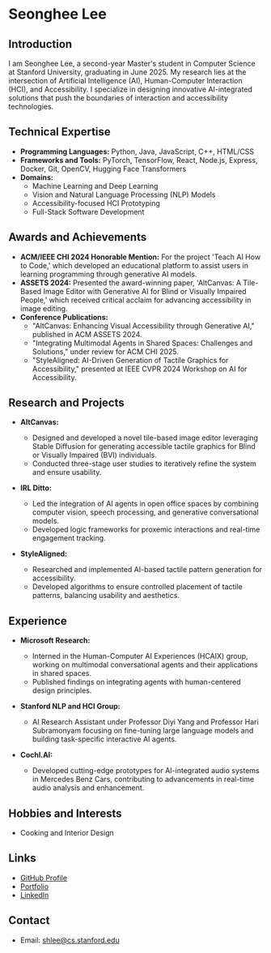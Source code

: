 # Seonghee Lee

## Introduction
I am Seonghee Lee, a second-year Master's student in Computer Science at Stanford University, graduating in June 2025. My research lies at the intersection of Artificial Intelligence (AI), Human-Computer Interaction (HCI), and Accessibility. I specialize in designing innovative AI-integrated solutions that push the boundaries of interaction and accessibility technologies.

## Technical Expertise
- **Programming Languages:** Python, Java, JavaScript, C++, HTML/CSS
- **Frameworks and Tools:** PyTorch, TensorFlow, React, Node.js, Express, Docker, Git, OpenCV, Hugging Face Transformers
- **Domains:**
  - Machine Learning and Deep Learning
  - Vision and Natural Language Processing (NLP) Models
  - Accessibility-focused HCI Prototyping
  - Full-Stack Software Development

## Awards and Achievements
- **ACM/IEEE CHI 2024 Honorable Mention:** For the project 'Teach AI How to Code,' which developed an educational platform to assist users in learning programming through generative AI models.
- **ASSETS 2024:** Presented the award-winning paper, 'AltCanvas: A Tile-Based Image Editor with Generative AI for Blind or Visually Impaired People,' which received critical acclaim for advancing accessibility in image editing.
- **Conference Publications:**
  - "AltCanvas: Enhancing Visual Accessibility through Generative AI," published in ACM ASSETS 2024.
  - "Integrating Multimodal Agents in Shared Spaces: Challenges and Solutions," under review for ACM CHI 2025.
  - "StyleAligned: AI-Driven Generation of Tactile Graphics for Accessibility," presented at IEEE CVPR 2024 Workshop on AI for Accessibility.

## Research and Projects
- **AltCanvas:**
  - Designed and developed a novel tile-based image editor leveraging Stable Diffusion for generating accessible tactile graphics for Blind or Visually Impaired (BVI) individuals.
  - Conducted three-stage user studies to iteratively refine the system and ensure usability.

- **IRL Ditto:**
  - Led the integration of AI agents in open office spaces by combining computer vision, speech processing, and generative conversational models.
  - Developed logic frameworks for proxemic interactions and real-time engagement tracking.

- **StyleAligned:**
  - Researched and implemented AI-based tactile pattern generation for accessibility.
  - Developed algorithms to ensure controlled placement of tactile patterns, balancing usability and aesthetics.

## Experience
- **Microsoft Research:**
  - Interned in the Human-Computer AI Experiences (HCAIX) group, working on multimodal conversational agents and their applications in shared spaces.
  - Published findings on integrating agents with human-centered design principles.

- **Stanford NLP and HCI Group:**
  - AI Research Assistant under Professor Diyi Yang and Professor Hari Subramonyam focusing on fine-tuning large language models and building task-specific interactive AI agents.

- **Cochl.AI:**
  - Developed cutting-edge prototypes for AI-integrated audio systems in Mercedes Benz Cars, contributing to advancements in real-time audio analysis and enhancement.

## Hobbies and Interests
- Cooking and Interior Design

## Links
- [GitHub Profile](https://github.com/shljessie)
- [Portfolio](https://shljessie.github.io/)
- [LinkedIn](https://www.linkedin.com/in/seonghee-lee/)

## Contact
- Email: shlee@cs.stanford.edu
